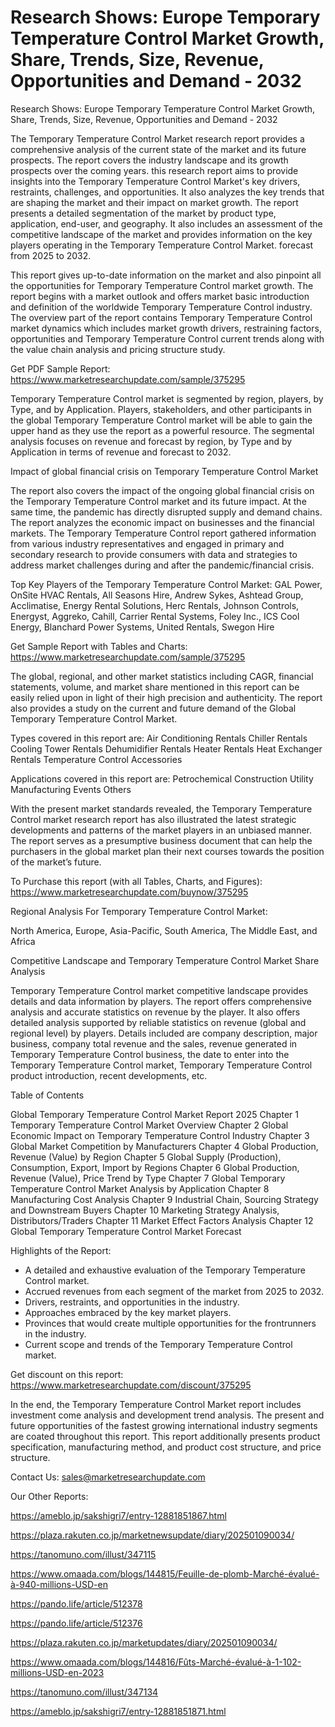 # Research Shows: Europe Temporary Temperature Control Market Growth, Share, Trends, Size, Revenue, Opportunities and Demand - 2032

Research Shows: Europe Temporary Temperature Control Market Growth, Share, Trends, Size, Revenue, Opportunities and Demand - 2032

The Temporary Temperature Control Market research report provides a comprehensive analysis of the current state of the market and its future prospects. The report covers the industry landscape and its growth prospects over the coming years. this research report aims to provide insights into the Temporary Temperature Control Market's key drivers, restraints, challenges, and opportunities. It also analyzes the key trends that are shaping the market and their impact on market growth. The report presents a detailed segmentation of the market by product type, application, end-user, and geography. It also includes an assessment of the competitive landscape of the market and provides information on the key players operating in the Temporary Temperature Control Market. forecast from 2025 to 2032.

This report gives up-to-date information on the market and also pinpoint all the opportunities for Temporary Temperature Control market growth. The report begins with a market outlook and offers market basic introduction and definition of the worldwide Temporary Temperature Control industry. The overview part of the report contains Temporary Temperature Control market dynamics which includes market growth drivers, restraining factors, opportunities and Temporary Temperature Control current trends along with the value chain analysis and pricing structure study.

Get PDF Sample Report: https://www.marketresearchupdate.com/sample/375295

Temporary Temperature Control market is segmented by region, players, by Type, and by Application. Players, stakeholders, and other participants in the global Temporary Temperature Control market will be able to gain the upper hand as they use the report as a powerful resource. The segmental analysis focuses on revenue and forecast by region, by Type and by Application in terms of revenue and forecast to 2032.

Impact of global financial crisis on Temporary Temperature Control Market

The report also covers the impact of the ongoing global financial crisis on the Temporary Temperature Control market and its future impact. At the same time, the pandemic has directly disrupted supply and demand chains. The report analyzes the economic impact on businesses and the financial markets. The Temporary Temperature Control report gathered information from various industry representatives and engaged in primary and secondary research to provide consumers with data and strategies to address market challenges during and after the pandemic/financial crisis.

Top Key Players of the Temporary Temperature Control Market:
GAL Power, OnSite HVAC Rentals, All Seasons Hire, Andrew Sykes, Ashtead Group, Acclimatise, Energy Rental Solutions, Herc Rentals, Johnson Controls, Energyst, Aggreko, Cahill, Carrier Rental Systems, Foley Inc., ICS Cool Energy, Blanchard Power Systems, United Rentals, Swegon Hire


Get Sample Report with Tables and Charts: https://www.marketresearchupdate.com/sample/375295

The global, regional, and other market statistics including CAGR, financial statements, volume, and market share mentioned in this report can be easily relied upon in light of their high precision and authenticity. The report also provides a study on the current and future demand of the Global Temporary Temperature Control Market.

Types covered in this report are:
Air Conditioning Rentals
Chiller Rentals
Cooling Tower Rentals
Dehumidifier Rentals
Heater Rentals
Heat Exchanger Rentals
Temperature Control Accessories


Applications covered in this report are:
Petrochemical
Construction
Utility
Manufacturing
Events
Others


With the present market standards revealed, the Temporary Temperature Control market research report has also illustrated the latest strategic developments and patterns of the market players in an unbiased manner. The report serves as a presumptive business document that can help the purchasers in the global market plan their next courses towards the position of the market’s future.

To Purchase this report (with all Tables, Charts, and Figures): https://www.marketresearchupdate.com/buynow/375295

Regional Analysis For Temporary Temperature Control Market:

North America, Europe, Asia-Pacific, South America, The Middle East, and Africa

Competitive Landscape and Temporary Temperature Control Market Share Analysis

Temporary Temperature Control market competitive landscape provides details and data information by players. The report offers comprehensive analysis and accurate statistics on revenue by the player. It also offers detailed analysis supported by reliable statistics on revenue (global and regional level) by players. Details included are company description, major business, company total revenue and the sales, revenue generated in Temporary Temperature Control business, the date to enter into the Temporary Temperature Control market, Temporary Temperature Control product introduction, recent developments, etc.

Table of Contents

Global Temporary Temperature Control Market Report 2025
Chapter 1 Temporary Temperature Control Market Overview
Chapter 2 Global Economic Impact on Temporary Temperature Control Industry
Chapter 3 Global Market Competition by Manufacturers
Chapter 4 Global Production, Revenue (Value) by Region
Chapter 5 Global Supply (Production), Consumption, Export, Import by Regions
Chapter 6 Global Production, Revenue (Value), Price Trend by Type
Chapter 7 Global Temporary Temperature Control Market Analysis by Application
Chapter 8 Manufacturing Cost Analysis
Chapter 9 Industrial Chain, Sourcing Strategy and Downstream Buyers
Chapter 10 Marketing Strategy Analysis, Distributors/Traders
Chapter 11 Market Effect Factors Analysis
Chapter 12 Global Temporary Temperature Control Market Forecast

Highlights of the Report:

- A detailed and exhaustive evaluation of the Temporary Temperature Control market.
- Accrued revenues from each segment of the market from 2025 to 2032.
- Drivers, restraints, and opportunities in the industry.
- Approaches embraced by the key market players.
- Provinces that would create multiple opportunities for the frontrunners in the industry.
- Current scope and trends of the Temporary Temperature Control market.

Get discount on this report: https://www.marketresearchupdate.com/discount/375295

In the end, the Temporary Temperature Control Market report includes investment come analysis and development trend analysis. The present and future opportunities of the fastest growing international industry segments are coated throughout this report. This report additionally presents product specification, manufacturing method, and product cost structure, and price structure.

Contact Us:
sales@marketresearchupdate.com

Our Other Reports:

https://ameblo.jp/sakshigri7/entry-12881851867.html

https://plaza.rakuten.co.jp/marketnewsupdate/diary/202501090034/

https://tanomuno.com/illust/347115

https://www.omaada.com/blogs/144815/Feuille-de-plomb-Marché-évalué-à-940-millions-USD-en

https://pando.life/article/512378

https://pando.life/article/512376

https://plaza.rakuten.co.jp/marketupdates/diary/202501090034/

https://www.omaada.com/blogs/144816/Fûts-Marché-évalué-à-1-102-millions-USD-en-2023

https://tanomuno.com/illust/347134

https://ameblo.jp/sakshigri7/entry-12881851871.html
